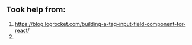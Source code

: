 ## Took help from:
1. https://blog.logrocket.com/building-a-tag-input-field-component-for-react/
2. 